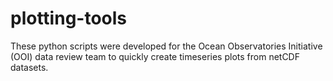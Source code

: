 # plotting-tools
These python scripts were developed for the Ocean Observatories Initiative (OOI) data review team to quickly create timeseries plots from netCDF datasets.